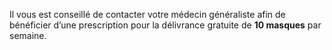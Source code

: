Il vous est conseillé de contacter votre médecin généraliste
afin de bénéficier d’une prescription pour la délivrance
gratuite de **10 masques** par semaine.
